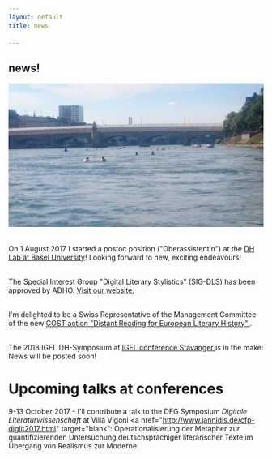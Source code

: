 ```yaml
---
layout: default
title: news

---
```



<h2>news!</h2>

<img src="images/bale.JPG" alt="bale" class="ri"/>

<p>
<br>On 1 August 2017 I started a postoc position ("Oberassistentin") at the <a href="http://dhlab.unibas.ch/" target="_blank">DH Lab at Basel University</a>! Looking forward to new, exciting endeavours!</b>
</p>


<p><br> The Special Interest Group "Digital Literary Stylistics" (SIG-DLS) has been approved by ADHO. <a href="http://dls.hypotheses.org" target="_blank"> Visit our website.</a></p>
<p><br> I'm delighted to be a Swiss Representative of the Management Committee of the new <a href="http://www.cost.eu/COST_Actions/ca/CA16204?" target="_blank"> COST action "Distant Reading for European Literary History" </a>.</p>
<p><br> The 2018 IGEL DH-Symposium at <a href="http://igel2018.no/" target="blank">IGEL conference Stavanger </a>is in the make: News will be posted soon!</p>

# Upcoming talks at conferences
9-13 October 2017 - I'll contribute a talk to the DFG Symposium _Digitale Literaturwissenschaft_ at Villa Vigoni <a href="http://www.jannidis.de/cfp-diglit2017.html" target="blank"</a>: Operationalisierung der Metapher zur quantifizierenden Untersuchung deutschsprachiger literarischer Texte im Übergang von Realismus zur Moderne.
